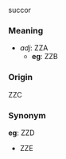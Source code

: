 succor
### Meaning
+ _adj_: ZZA
    + __eg__: ZZB

### Origin

ZZC

### Synonym

__eg__: ZZD

+ ZZE



